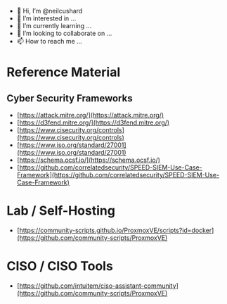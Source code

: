 - 👋 Hi, I’m @neilcushard
- 👀 I’m interested in ...
- 🌱 I’m currently learning ...
- 💞️ I’m looking to collaborate on ...
- 📫 How to reach me ...

# Reference Material
## Cyber Security Frameworks
  - [https://attack.mitre.org/](https://attack.mitre.org/)
  - [https://d3fend.mitre.org/](https://d3fend.mitre.org/)
  - [https://www.cisecurity.org/controls](https://www.cisecurity.org/controls)
  - [https://www.iso.org/standard/27001](https://www.iso.org/standard/27001)
  - [https://schema.ocsf.io/](https://schema.ocsf.io/)
  - [https://github.com/correlatedsecurity/SPEED-SIEM-Use-Case-Framework](https://github.com/correlatedsecurity/SPEED-SIEM-Use-Case-Framework)

# Lab / Self-Hosting
  - [https://community-scripts.github.io/ProxmoxVE/scripts?id=docker](https://github.com/community-scripts/ProxmoxVE)

# CISO / CISO Tools
  - [https://github.com/intuitem/ciso-assistant-community](https://github.com/community-scripts/ProxmoxVE)






<!---
neilcushard/neilcushard is a ✨ special ✨ repository because its `README.md` (this file) appears on your GitHub profile.
You can click the Preview link to take a look at your changes.
--->
